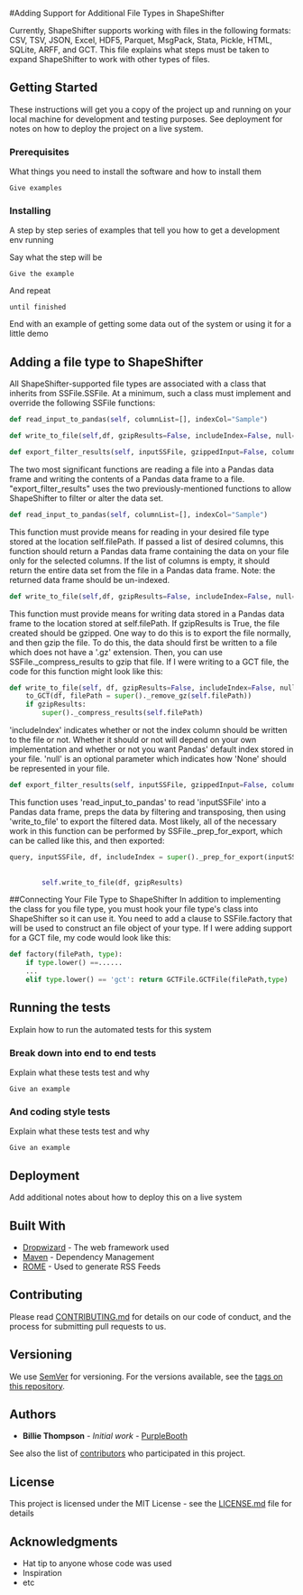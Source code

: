 #Adding Support for Additional File Types in ShapeShifter

Currently, ShapeShifter supports working with files in the following formats: CSV, TSV, JSON, Excel, HDF5, Parquet, MsgPack, Stata, Pickle, HTML, SQLite, ARFF, and GCT. This file explains what steps must be taken to expand ShapeShifter to work with other types of files.

## Getting Started

These instructions will get you a copy of the project up and running on your local machine for development and testing purposes. See deployment for notes on how to deploy the project on a live system.

### Prerequisites

What things you need to install the software and how to install them

```
Give examples
```

### Installing

A step by step series of examples that tell you how to get a development env running

Say what the step will be

```
Give the example
```

And repeat

```
until finished
```

End with an example of getting some data out of the system or using it for a little demo

## Adding a file type to ShapeShifter

All ShapeShifter-supported file types are associated with a class that inherits from SSFile.SSFile. 
At a minimum, such a class must implement and override the following SSFile functions:

```python
def read_input_to_pandas(self, columnList=[], indexCol="Sample")

def write_to_file(self,df, gzipResults=False, includeIndex=False, null='NA')

def export_filter_results(self, inputSSFile, gzippedInput=False, columnList=[], query=None, transpose=False, includeAllColumns=False, gzipResults=False, indexCol="Sample"):
```
The two most significant functions are reading a file into a Pandas data frame and writing the contents of a Pandas data frame
to a file. "export_filter_results" uses the two previously-mentioned functions to allow ShapeShifter to filter or alter the data set.
```python
def read_input_to_pandas(self, columnList=[], indexCol="Sample")
```
This function must provide means for reading in your desired file type stored at the location self.filePath. 
If passed a list of desired columns, this function should return a Pandas data frame containing the data on your file only for the selected columns. 
If the list of columns is empty, it should return the entire data set from the file in a Pandas data frame.
Note: the returned data frame should be un-indexed.

```python
def write_to_file(self,df, gzipResults=False, includeIndex=False, null='NA')
```
This function must provide means for writing data stored in a Pandas data frame to the location stored at self.filePath. 
If gzipResults is True, the file created should be gzipped. One way to do this is to export the file normally, and then gzip the file. 
To do this, the data should first be written to a file which does not have a '.gz' extension. Then, you can use SSFile._compress_results to gzip that file. 
If I were writing to a GCT file, the code for this function might look like this:
```python
def write_to_file(self, df, gzipResults=False, includeIndex=False, null='NA'):
    to_GCT(df, filePath = super()._remove_gz(self.filePath))
    if gzipResults:
        super()._compress_results(self.filePath)
```
'includeIndex' indicates whether or not the index column should be written to the file or not. Whether it should or not will depend on your own implementation and whether or not you
want Pandas' default index stored in your file. 'null' is an optional parameter which indicates how 'None' should be represented in your file.
```python
def export_filter_results(self, inputSSFile, gzippedInput=False, columnList=[], query=None, transpose=False, includeAllColumns=False, gzipResults=False, indexCol="Sample"):
```
This function uses 'read_input_to_pandas' to read 'inputSSFile' into a Pandas data frame, preps the data by filtering and transposing, then using 'write_to_file' to export the filtered data.
Most likely, all of the necessary work in this function can be performed by SSFile._prep_for_export, which can be called like this, and then exported:

```python
query, inputSSFile, df, includeIndex = super()._prep_for_export(inputSSFile, gzippedInput, columnList, query,
                                                                        transpose, includeAllColumns, df, includeIndex,
                                                                        indexCol)
        self.write_to_file(df, gzipResults)
```
##Connecting Your File Type to ShapeShifter
In addition to implementing the class for you file type, you must hook your file type's class into ShapeShifter so it can use it.
You need to add a clause to SSFile.factory
that will be used to construct an file object of your type. If I were adding support for a GCT file, my code would look like  this:
```python
def factory(filePath, type):
    if type.lower() ==......
    ...
    elif type.lower() == 'gct': return GCTFile.GCTFile(filePath,type)
```


## Running the tests

Explain how to run the automated tests for this system

### Break down into end to end tests

Explain what these tests test and why

```
Give an example
```

### And coding style tests

Explain what these tests test and why

```
Give an example
```

## Deployment

Add additional notes about how to deploy this on a live system

## Built With

* [Dropwizard](http://www.dropwizard.io/1.0.2/docs/) - The web framework used
* [Maven](https://maven.apache.org/) - Dependency Management
* [ROME](https://rometools.github.io/rome/) - Used to generate RSS Feeds

## Contributing

Please read [CONTRIBUTING.md](https://gist.github.com/PurpleBooth/b24679402957c63ec426) for details on our code of conduct, and the process for submitting pull requests to us.

## Versioning

We use [SemVer](http://semver.org/) for versioning. For the versions available, see the [tags on this repository](https://github.com/your/project/tags). 

## Authors

* **Billie Thompson** - *Initial work* - [PurpleBooth](https://github.com/PurpleBooth)

See also the list of [contributors](https://github.com/your/project/contributors) who participated in this project.

## License

This project is licensed under the MIT License - see the [LICENSE.md](LICENSE.md) file for details

## Acknowledgments

* Hat tip to anyone whose code was used
* Inspiration
* etc